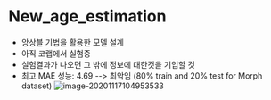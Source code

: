 # New_age_estimation
* 앙상블 기법을 활용한 모델 설계
* 아직 코랩에서 실험중
* 실험결과가 나오면 그 밖에 정보에 대한것을 기입할 것
* 최고 MAE 성능: 4.69  --> 최악임 (80% train and 20% test for Morph dataset)
![image-20201117104953533]()
